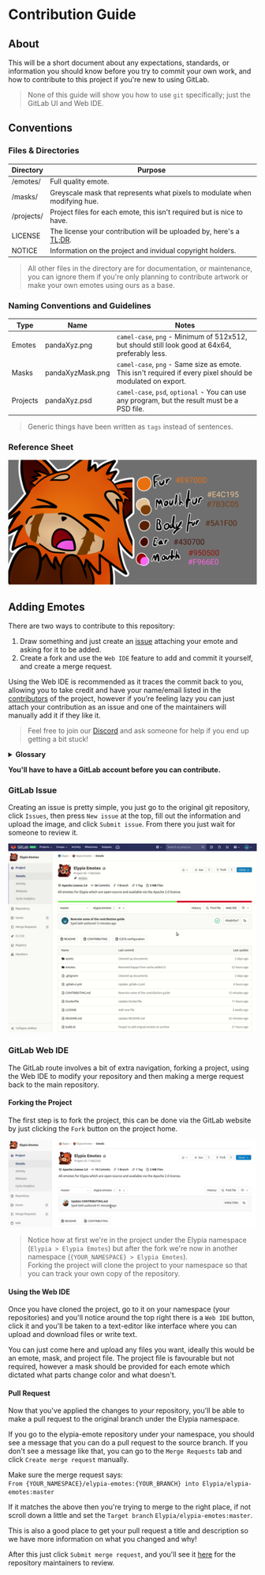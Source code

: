 # Contribution Guide
## About
This will be a short document about any expectations, standards, or information you should know before 
you try to commit your own work, and how to contribute to this project if you're new to using GitLab.
> None of this guide will show you how to use `git` specifically; just the GitLab UI and Web IDE.

## Conventions
### Files & Directories
| Directory  | Purpose                                                                    |
|------------|----------------------------------------------------------------------------|
| /emotes/   | Full quality emote.                                                        |
| /masks/    | Greyscale mask that represents what pixels to modulate when modifying hue. |
| /projects/ | Project files for each emote, this isn't required but is nice to have.     |
| LICENSE    | The license your contribution will be uploaded by, here's a [TL;DR].       |
| NOTICE     | Information on the project and invidual copyright holders.                 |
> All other files in the directory are for documentation, or maintenance, you can ignore them
> if you're only planning to contribute artwork or make your own emotes using ours as a base.

### Naming Conventions and Guidelines
| Type       | Name             | Notes                                                                                                       |
|------------|------------------|-------------------------------------------------------------------------------------------------------------|
| Emotes     | pandaXyz.png     | `camel-case`, `png` - Minimum of 512x512, but should still look good at 64x64, preferably less.             |
| Masks      | pandaXyzMask.png | `camel-case`, `png` - Same size as emote. This isn't required if every pixel should be modulated on export. |
| Projects   | pandaXyz.psd     | `camel-case`, `psd`, `optional` - You can use any program, but the result must be a PSD file.               |
> Generic things have been written as `tags` instead of sentences.

### Reference Sheet
![reference]

## Adding Emotes
There are two ways to contribute to this repository:  
1. Draw something and just create an [issue] attaching your emote and asking for it to be added.
2. Create a fork and use the `Web IDE` feature to add and commit it yourself, and create a merge request. 

Using the Web IDE is recommended as it traces the commit back to you, allowing you to take credit and 
have your name/email listed in the [contributors] of the project, however if you're feeling 
lazy you can just attach your contribution as an issue and one of the maintainers will manually add it if they like it. 
> Feel free to join our [Discord] and ask someone for help if you end up getting a bit stuck!

<details>
    <summary><strong>Glossary</strong></summary>

Some terms used in this guide may not be friendly or obvious to people haven't used git before so here is a short key.

| Word         | Definition                                                                                                                                                                                                                           | Synonyms      |
|--------------|--------------------------------------------------------------------------------------------------------------------------------------------------------------------------------------------------------------------------------------|---------------|
| git          | Git is a version control system optimized for managing changes in files.                                                                                                                                                             |               |
| clone        | Downloading a copy of a project to either your own namespace or file system.                                                                                                                                                         |               |
| fork         | Cloning a project to your own namespace in order to make changes.                                                                                                                                                                    |               |
| branch       | A single version of the repository.                                                                                                                                                                                                  | version       |
| master       | The main version of the project, this is usually a stable and up-to-date branch which can include changes that haven't been released yet, others are _usually_ intended for development such as fixing an issue or adding a feature. |               |
| merge        | Pulling changes made from one branch into another branch.                                                                                                                                                                            |               |
| pull request | Requesting changes from your fork to be merged to a branch you don't have permission to merge to directly.                                                                                                                           | merge request |
| terminal     | A console where you can execute commands, this refers to whatever your computer has, for example, Command Prompt (cmd), PowerShell or Terminal).                                                                                     |               |

</details>

**You'll have to have a GitLab account before you can contribute.**

### GitLab Issue
Creating an issue is pretty simple, you just go to the original git repository, click
`Issues`, then press `New issue` at the top, fill out the information and upload the 
image, and click `Submit issue`. From there you just wait for someone to review it.

![Creating an Issue]

### GitLab Web IDE
The GitLab route involves a bit of extra navigation, forking a project, using the Web IDE to modify your 
repository and then making a merge request back to the main repository.

#### Forking the Project
The first step is to fork the project, this can be done via the GitLab website by just clicking the 
`Fork` button on the project home.

![Forking the Project]
> Notice how at first we're in the project under the Elypia namespace (`Elypia > Elypia Emotes`) 
but after the fork we're now in another namespace (`{YOUR_NAMESPACE} > Elypia Emotes`).  
Forking the project will clone the project to your namespace so that you can track your 
own copy of the repository.

#### Using the Web IDE
Once you have cloned the project, go to it on your namespace (your repositories) and 
you'll notice around the top right there is a `Web IDE` button, click it and you'll be 
taken to a text-editor like interface where you can upload and download files or write text.

You can just come here and upload any files you want, ideally this would be an emote, mask, 
and project file. The project file is favourable but not required, however a mask should 
be provided for each emote which dictated what parts change color and what doesn't.

#### Pull Request
Now that you've applied the changes to _your_ repository, you'll be able to make a pull 
request to the original branch under the Elypia namespace.

If you go to the elypia-emote repository under your namespace, you should see a message 
that you can do a pull request to the source branch.
If you don't see a message like that, you can go to the `Merge Requests` 
tab and click `Create merge request` manually.

Make sure the merge request says:  
`From {YOUR_NAMESPACE}/elypia-emotes:{YOUR_BRANCH} into Elypia/elypia-emotes:master`

If it matches the above then you're trying to merge to the right place, if not scroll 
down a little and set the `Target branch` `Elypia/elypia-emotes:master`.

This is also a good place to get your pull request a title and description so 
we have more information on what you changed and why!

After this just click `Submit merge request`, and you'll see it 
[here] for the repository maintainers to review.

[TL;DR]: https://tldrlegal.com/license/apache-license-2.0-(apache-2.0) "Apache License 2.0 TL;DR"
[issue]: https://gitlab.com/Elypia/elypia-emotes/issues "Elypia Emotes Issue Board"
[contributors]: https://gitlab.com/Elypia/elypia-emotes/graphs/master "Contributors Graph"
[Discord]: https://discord.gg/hprGMaM "Elypia on Discord"
[here]: https://gitlab.com/Elypia/elypia-emotes/merge_requests "Elypia Emotes Merge Requests"

[reference]: ./assets/reference.png "Reference and Colors for an Emote"
[Creating an Issue]: ./assets/issue.gif "Creating an Issue"
[Forking the Project]: ./assets/fork_project.gif "Forking the Project"